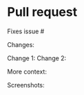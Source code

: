 # Pull request

<!--There needs to be an issue releated to your PR. It can even be a comment!-->
Fixes issue #

Changes:

Change 1:
Change 2:

More context:



Screenshots:


